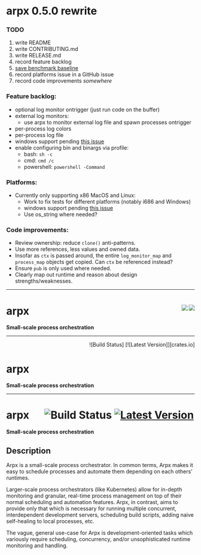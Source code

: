 # arpx 0.5.0 rewrite

### TODO

1. write README
2. write CONTRIBUTING.md
3. write RELEASE.md
4. record feature backlog
5. [save benchmark baseline](https://bheisler.github.io/criterion.rs/book/user_guide/command_line_options.html)
6. record platforms issue in a GitHub issue
7. record code improvements _somewhere_

### Feature backlog:
- optional log monitor ontrigger (just run code on the buffer)
- external log monitors:
  - use arpx to monitor external log file and spawn processes ontrigger
- per-process log colors
- per-process log file
- windows support pending [this issue](https://github.com/rust-lang/rust/issues/92939)
- enable configuring bin and binargs via profile:
  - bash: `sh -c`
  - cmd: `cmd /c`
  - powershell: `powershell -Command`

### Platforms:
- Currently only supporting x86 MacOS and Linux:
  - Work to fix tests for different platforms (notably i686 and Windows)
  - windows support pending [this issue](https://github.com/rust-lang/rust/issues/92939)
  - Use os_string where needed?

### Code improvements:
- Review ownership: reduce `clone()` anti-patterns.
- Use more references, less values and owned data.
- Insofar as `ctx` is passed around, the entire `log_monitor_map` and `process_map` objects get copied. Can `ctx` be referenced instead?
- Ensure `pub` is only used where needed.
- Clearly map out runtime and reason about design strengths/weaknesses.


---

<div>
  <img align="right" src="https://img.shields.io/crates/v/arpx?color=black">
  <img align="right" src="https://travis-ci.com/jaredgorski/arpx.svg?token=7hLupv5JrcFFuyR6Lkp7&branch=master">

  <h1>
    arpx
  </h1>
  <p>
    <strong>Small-scale process orchestration</strong>
  </p>
</div>

---

<div align="right" markdown="1">
  ![Build Status] [![Latest Version]][crates.io]
  
  [Build Status]: https://travis-ci.com/jaredgorski/arpx.svg?token=7hLupv5JrcFFuyR6Lkp7&branch=master
  [Latest Version]: https://img.shields.io/crates/v/arpx?color=black
  [crates.io]: https://crates.io/crates/arpx
</div>

<div>
  <h1>
    arpx
  </h1>
  
  <p>
    <strong>Small-scale process orchestration</strong>
  </p>
</div>

---

# arpx &emsp; ![Build Status] [![Latest Version]][crates.io]

[Build Status]: https://travis-ci.com/jaredgorski/arpx.svg?token=7hLupv5JrcFFuyR6Lkp7&branch=master
[Latest Version]: https://img.shields.io/crates/v/arpx?color=black
[crates.io]: https://crates.io/crates/arpx

**Small-scale process orchestration**

## Description

Arpx is a small-scale process orchestrator. In common terms, Arpx makes it easy to schedule processes and automate them depending on each others' runtimes.

Larger-scale process orchestrators (like Kubernetes) allow for in-depth monitoring and granular, real-time process management on top of their normal scheduling and automation features. Arpx, in contrast, aims to provide only that which is necessary for running multiple concurrent, interdependent development servers, scheduling build scripts, adding naive self-healing to local processes, etc.

The vague, general use-case for Arpx is development-oriented tasks which variously require scheduling, concurrency, and/or unsophisticated runtime monitoring and handling.
